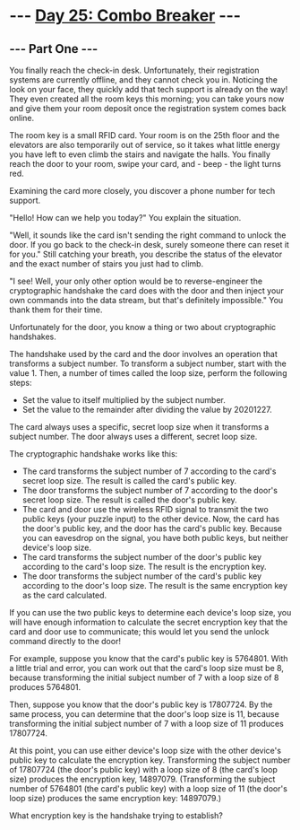 ﻿--- [Day 25: Combo Breaker](https://adventofcode.com/2020/day/25) ---
=============================
--- Part One ---
----------------
You finally reach the check-in desk. Unfortunately, their registration systems are currently offline, and they cannot check you in. Noticing the look on your face, they quickly add that tech support is already on the way! They even created all the room keys this morning; you can take yours now and give them your room deposit once the registration system comes back online.

The room key is a small RFID card. Your room is on the 25th floor and the elevators are also temporarily out of service, so it takes what little energy you have left to even climb the stairs and navigate the halls. You finally reach the door to your room, swipe your card, and - beep - the light turns red.

Examining the card more closely, you discover a phone number for tech support.

"Hello! How can we help you today?" You explain the situation.

"Well, it sounds like the card isn't sending the right command to unlock the door. If you go back to the check-in desk, surely someone there can reset it for you." Still catching your breath, you describe the status of the elevator and the exact number of stairs you just had to climb.

"I see! Well, your only other option would be to reverse-engineer the cryptographic handshake the card does with the door and then inject your own commands into the data stream, but that's definitely impossible." You thank them for their time.

Unfortunately for the door, you know a thing or two about cryptographic handshakes.

The handshake used by the card and the door involves an operation that transforms a subject number. To transform a subject number, start with the value 1. Then, a number of times called the loop size, perform the following steps:

- Set the value to itself multiplied by the subject number.
- Set the value to the remainder after dividing the value by 20201227.

The card always uses a specific, secret loop size when it transforms a subject number. The door always uses a different, secret loop size.

The cryptographic handshake works like this:

- The card transforms the subject number of 7 according to the card's secret loop size. The result is called the card's public key.
- The door transforms the subject number of 7 according to the door's secret loop size. The result is called the door's public key.
- The card and door use the wireless RFID signal to transmit the two public keys (your puzzle input) to the other device. Now, the card has the door's public key, and the door has the card's public key. Because you can eavesdrop on the signal, you have both public keys, but neither device's loop size.
- The card transforms the subject number of the door's public key according to the card's loop size. The result is the encryption key.
- The door transforms the subject number of the card's public key according to the door's loop size. The result is the same encryption key as the card calculated.

If you can use the two public keys to determine each device's loop size, you will have enough information to calculate the secret encryption key that the card and door use to communicate; this would let you send the unlock command directly to the door!

For example, suppose you know that the card's public key is 5764801. With a little trial and error, you can work out that the card's loop size must be 8, because transforming the initial subject number of 7 with a loop size of 8 produces 5764801.

Then, suppose you know that the door's public key is 17807724. By the same process, you can determine that the door's loop size is 11, because transforming the initial subject number of 7 with a loop size of 11 produces 17807724.

At this point, you can use either device's loop size with the other device's public key to calculate the encryption key. Transforming the subject number of 17807724 (the door's public key) with a loop size of 8 (the card's loop size) produces the encryption key, 14897079. (Transforming the subject number of 5764801 (the card's public key) with a loop size of 11 (the door's loop size) produces the same encryption key: 14897079.)

What encryption key is the handshake trying to establish?
